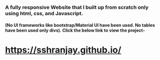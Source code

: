 ### A fully responsive Website that I built up from scratch only using html, css, and Javascript. 
#### (No UI frameworks like bootstrap/Material UI have been used. No tables have been used only divs). Click the below link to view the project-
# https://sshranjay.github.io/
